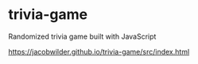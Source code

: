 # trivia-game
Randomized trivia game built with JavaScript

https://jacobwilder.github.io/trivia-game/src/index.html
